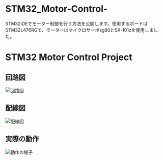 # STM32_Motor-Control-
STM32IDEでモーター制御を行う方法を公開します。使用するボードはSTM32L476RGで、モーターはマイクロサーボsg90とSX-101zを使用しました。

# STM32 Motor Control Project

## 回路図
![回路図](images/circuit_diagram.png)

## 配線図
![配線図](images/wiring_diagram.png)

## 実際の動作
![動作の様子](images/motor_operation.gif)
